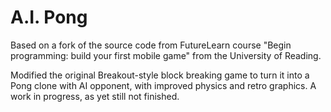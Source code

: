A.I. Pong
=======

Based on a fork of the source code from FutureLearn course "Begin programming: build your first mobile game" from the University of Reading.

Modified the original Breakout-style block breaking game to turn it into a Pong clone with AI opponent, with improved physics and retro graphics. A work in progress, as yet still not finished.
